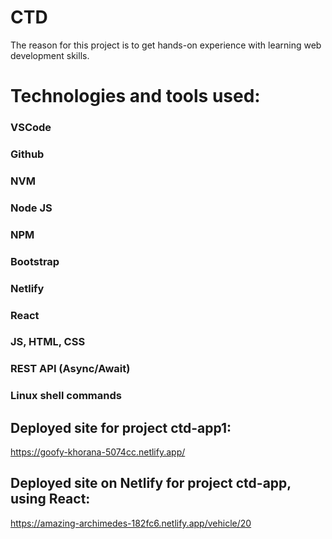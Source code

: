 # CTD
The reason for this project is to get hands-on experience with learning web development skills.

# Technologies and tools used:
### VSCode
### Github
### NVM 
### Node JS
### NPM
### Bootstrap
### Netlify
### React
### JS, HTML, CSS
### REST API (Async/Await)
### Linux shell commands



## Deployed site for project ctd-app1:
https://goofy-khorana-5074cc.netlify.app/

## Deployed site on Netlify for project ctd-app, using React:
https://amazing-archimedes-182fc6.netlify.app/vehicle/20
